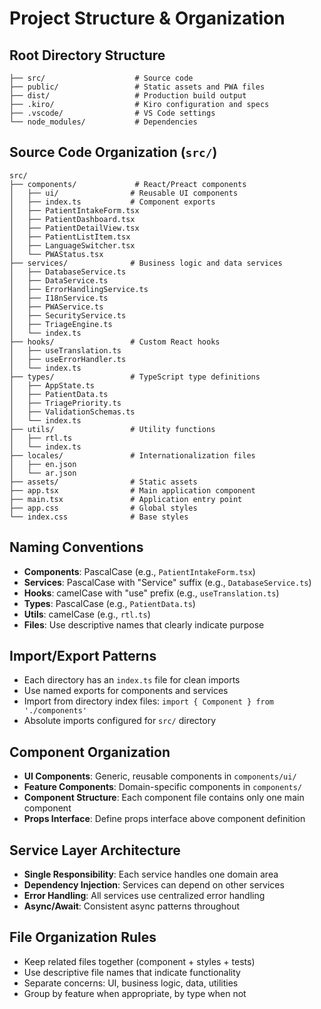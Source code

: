 # Project Structure & Organization

## Root Directory Structure
```
├── src/                    # Source code
├── public/                 # Static assets and PWA files
├── dist/                   # Production build output
├── .kiro/                  # Kiro configuration and specs
├── .vscode/                # VS Code settings
└── node_modules/           # Dependencies
```

## Source Code Organization (`src/`)
```
src/
├── components/             # React/Preact components
│   ├── ui/                # Reusable UI components
│   ├── index.ts           # Component exports
│   ├── PatientIntakeForm.tsx
│   ├── PatientDashboard.tsx
│   ├── PatientDetailView.tsx
│   ├── PatientListItem.tsx
│   ├── LanguageSwitcher.tsx
│   └── PWAStatus.tsx
├── services/              # Business logic and data services
│   ├── DatabaseService.ts
│   ├── DataService.ts
│   ├── ErrorHandlingService.ts
│   ├── I18nService.ts
│   ├── PWAService.ts
│   ├── SecurityService.ts
│   ├── TriageEngine.ts
│   └── index.ts
├── hooks/                 # Custom React hooks
│   ├── useTranslation.ts
│   ├── useErrorHandler.ts
│   └── index.ts
├── types/                 # TypeScript type definitions
│   ├── AppState.ts
│   ├── PatientData.ts
│   ├── TriagePriority.ts
│   ├── ValidationSchemas.ts
│   └── index.ts
├── utils/                 # Utility functions
│   ├── rtl.ts
│   └── index.ts
├── locales/               # Internationalization files
│   ├── en.json
│   └── ar.json
├── assets/                # Static assets
├── app.tsx                # Main application component
├── main.tsx               # Application entry point
├── app.css                # Global styles
└── index.css              # Base styles
```

## Naming Conventions
- **Components**: PascalCase (e.g., `PatientIntakeForm.tsx`)
- **Services**: PascalCase with "Service" suffix (e.g., `DatabaseService.ts`)
- **Hooks**: camelCase with "use" prefix (e.g., `useTranslation.ts`)
- **Types**: PascalCase (e.g., `PatientData.ts`)
- **Utils**: camelCase (e.g., `rtl.ts`)
- **Files**: Use descriptive names that clearly indicate purpose

## Import/Export Patterns
- Each directory has an `index.ts` file for clean imports
- Use named exports for components and services
- Import from directory index files: `import { Component } from './components'`
- Absolute imports configured for `src/` directory

## Component Organization
- **UI Components**: Generic, reusable components in `components/ui/`
- **Feature Components**: Domain-specific components in `components/`
- **Component Structure**: Each component file contains only one main component
- **Props Interface**: Define props interface above component definition

## Service Layer Architecture
- **Single Responsibility**: Each service handles one domain area
- **Dependency Injection**: Services can depend on other services
- **Error Handling**: All services use centralized error handling
- **Async/Await**: Consistent async patterns throughout

## File Organization Rules
- Keep related files together (component + styles + tests)
- Use descriptive file names that indicate functionality
- Separate concerns: UI, business logic, data, utilities
- Group by feature when appropriate, by type when not